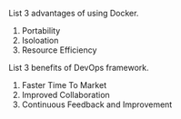 List 3 advantages of using Docker. 
1.  Portability
2. Isoloation
3. Resource Efficiency

List 3 benefits of DevOps framework.
1. Faster Time To Market
2. Improved Collaboration
3. Continuous Feedback and Improvement